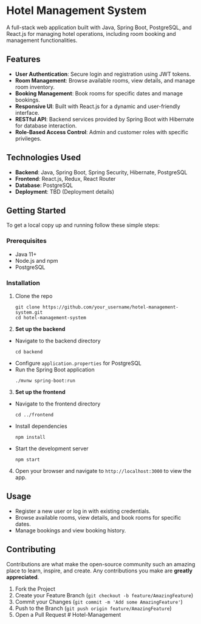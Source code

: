# Hotel Management System

A full-stack web application built with Java, Spring Boot, PostgreSQL, and React.js for managing hotel operations, including room booking and management functionalities.

## Features

- **User Authentication**: Secure login and registration using JWT tokens.
- **Room Management**: Browse available rooms, view details, and manage room inventory.
- **Booking Management**: Book rooms for specific dates and manage bookings.
- **Responsive UI**: Built with React.js for a dynamic and user-friendly interface.
- **RESTful API**: Backend services provided by Spring Boot with Hibernate for database interaction.
- **Role-Based Access Control**: Admin and customer roles with specific privileges.

## Technologies Used

- **Backend**: Java, Spring Boot, Spring Security, Hibernate, PostgreSQL
- **Frontend**: React.js, Redux, React Router
- **Database**: PostgreSQL
- **Deployment**: TBD (Deployment details)

## Getting Started

To get a local copy up and running follow these simple steps:

### Prerequisites

- Java 11+
- Node.js and npm
- PostgreSQL

### Installation

1. Clone the repo
   ```
   git clone https://github.com/your_username/hotel-management-system.git
   cd hotel-management-system
   ```

2. **Set up the backend**
- Navigate to the backend directory
  ```
  cd backend
  ```
- Configure `application.properties` for PostgreSQL
- Run the Spring Boot application
  ```
  ./mvnw spring-boot:run
  ```

3. **Set up the frontend**
- Navigate to the frontend directory
  ```
  cd ../frontend
  ```
- Install dependencies
  ```
  npm install
  ```
- Start the development server
  ```
  npm start
  ```

4. Open your browser and navigate to `http://localhost:3000` to view the app.

## Usage

- Register a new user or log in with existing credentials.
- Browse available rooms, view details, and book rooms for specific dates.
- Manage bookings and view booking history.

## Contributing

Contributions are what make the open-source community such an amazing place to learn, inspire, and create. Any contributions you make are **greatly appreciated**.

1. Fork the Project
2. Create your Feature Branch (`git checkout -b feature/AmazingFeature`)
3. Commit your Changes (`git commit -m 'Add some AmazingFeature'`)
4. Push to the Branch (`git push origin feature/AmazingFeature`)
5. Open a Pull Request
#   H o t e l - M a n a g e m e n t  
 